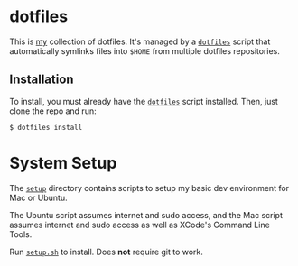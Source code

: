 # dotfiles

This is [my](http://andyfreeland.net) collection of dotfiles. It's
managed by a [`dotfiles`](https://github.com/rouge8/dotfiles-base/)
script that automatically symlinks files into `$HOME` from multiple
dotfiles repositories.

## Installation

To install, you must already have the
[`dotfiles`](https://github.com/rouge8/dotfiles-base/) script
installed.  Then, just clone the repo and run:

    $ dotfiles install

# System Setup

The [`setup`](https://github.com/rouge8/dotfiles/tree/master/setup)
directory contains scripts to setup my basic dev environment for Mac or
Ubuntu.

The Ubuntu script assumes internet and sudo access, and the Mac script assumes internet and sudo access as well as XCode's Command Line Tools.

Run [`setup.sh`](http://andyfreeland.net/setup.sh) to install. Does **not** require git to work.
